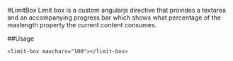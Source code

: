 #LimitBox
Limit box is a custom angularjs directive that provides a textarea and an accompanying progress bar which shows what percentage of the maxlength property the current content consumes.

##Usage
```
<limit-box maxchars="100"></limit-box>
```
